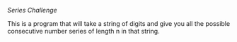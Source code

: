 *Series Challenge*


This is a program that will take a string of digits and give you all the possible consecutive number series of length n in that string.
